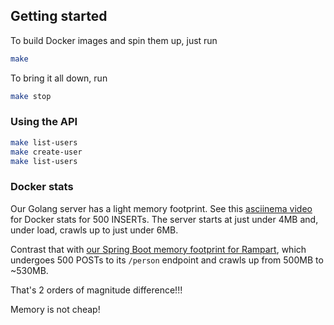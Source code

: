 ## Getting started
To build Docker images and spin them up, just run
```bash
make
```

To bring it all down, run
```bash
make stop
```

### Using the API
```bash
make list-users
make create-user
make list-users
```

### Docker stats
Our Golang server has a light memory footprint.
See this [asciinema video](https://asciinema.org/a/72mpi0VXUF9K65oX5bZYqUWa1) for Docker stats for 500 INSERTs.
The server starts at just under 4MB and, under load, crawls up to just under 6MB.

Contrast that with [our Spring Boot memory footprint for Rampart](https://asciinema.org/a/qlAlCexwOj3hygKDrSE6noHpN),
which undergoes 500 POSTs to its `/person` endpoint and crawls up from 500MB to ~530MB.

That's 2 orders of magnitude difference!!!

Memory is not cheap!
